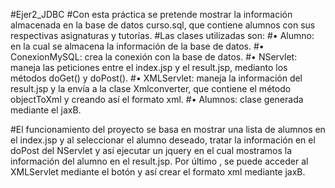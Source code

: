 #Ejer2_JDBC
#Con esta práctica se pretende mostrar la información almacenada en la base de datos curso.sql, que contiene alumnos con sus respectivas asignaturas y tutorías.
#Las clases utilizadas son:
#•	Alumno: en la cual se almacena la información de la base de datos.
#•	ConexionMySQL: crea la conexión con la base de datos.
#•	NServlet:  maneja las peticiones entre el index.jsp y el result.jsp, medianto los métodos doGet() y doPost().
#•	XMLServlet: maneja la información del result.jsp y la envía a la clase Xmlconverter, que contiene el método objectToXml y creando así el formato xml.
#•	Alumnos: clase generada mediante el jaxB.

#El funcionamiento del proyecto se basa en mostrar una lista de alumnos en el index.jsp y al seleccionar el alumno deseado, tratar la información en el doPost del NServlet y así ejecutar un jquery en el cual mostramos la información del alumno en el result.jsp. Por último , se puede acceder al XMLServlet mediante el botón y así crear el formato xml mediante jaxB.
